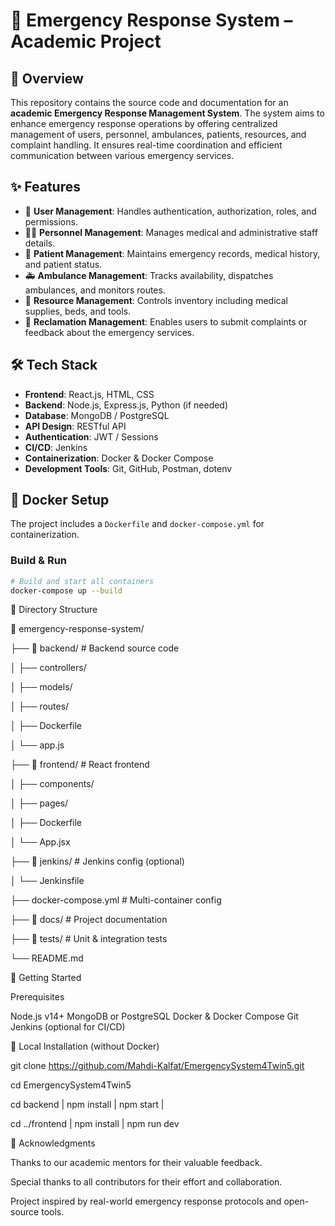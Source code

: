 # 🚨 Emergency Response System – Academic Project

## 📘 Overview

This repository contains the source code and documentation for an **academic Emergency Response Management System**. The system aims to enhance emergency response operations by offering centralized management of users, personnel, ambulances, patients, resources, and complaint handling. It ensures real-time coordination and efficient communication between various emergency services.

## ✨ Features

- 🔐 **User Management**: Handles authentication, authorization, roles, and permissions.
- 👨‍⚕️ **Personnel Management**: Manages medical and administrative staff details.
- 🏥 **Patient Management**: Maintains emergency records, medical history, and patient status.
- 🚑 **Ambulance Management**: Tracks availability, dispatches ambulances, and monitors routes.
- 🧰 **Resource Management**: Controls inventory including medical supplies, beds, and tools.
- 📝 **Reclamation Management**: Enables users to submit complaints or feedback about the emergency services.

## 🛠 Tech Stack

- **Frontend**: React.js, HTML, CSS
- **Backend**: Node.js, Express.js, Python (if needed)
- **Database**: MongoDB / PostgreSQL
- **API Design**: RESTful API
- **Authentication**: JWT / Sessions
- **CI/CD**: Jenkins
- **Containerization**: Docker & Docker Compose
- **Development Tools**: Git, GitHub, Postman, dotenv

## 🐳 Docker Setup

The project includes a `Dockerfile` and `docker-compose.yml` for containerization.

### Build & Run

```bash
# Build and start all containers
docker-compose up --build
```
📁 Directory Structure

📂 emergency-response-system/

├── 📁 backend/              # Backend source code

│   ├── controllers/

│   ├── models/

│   ├── routes/

│   ├── Dockerfile

│   └── app.js

├── 📁 frontend/             # React frontend

│   ├── components/

│   ├── pages/

│   ├── Dockerfile

│   └── App.jsx

├── 📁 jenkins/              # Jenkins config (optional)

│   └── Jenkinsfile

├── docker-compose.yml      # Multi-container config

├── 📁 docs/                 # Project documentation

├── 📁 tests/                # Unit & integration tests

└── README.md

🚀 Getting Started

Prerequisites

Node.js v14+
MongoDB or PostgreSQL
Docker & Docker Compose
Git
Jenkins (optional for CI/CD)

🚀 Local Installation (without Docker)

git clone https://github.com/Mahdi-Kalfat/EmergencySystem4Twin5.git

cd EmergencySystem4Twin5

cd backend |
npm install |
npm start |

cd ../frontend |
npm install |
npm run dev 

🙏 Acknowledgments

Thanks to our academic mentors for their valuable feedback.

Special thanks to all contributors for their effort and collaboration.

Project inspired by real-world emergency response protocols and open-source tools.
